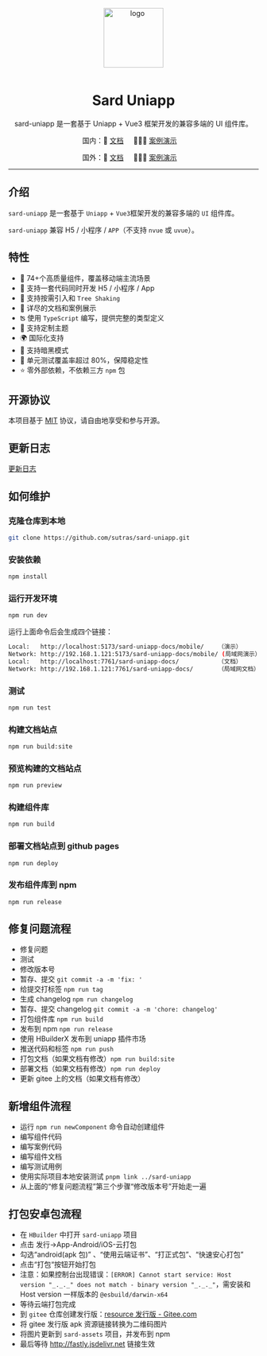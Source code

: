 <p align="center">
  <img alt="logo" src="https://fastly.jsdelivr.net/npm/@sard/assets/logo.svg" width="120" height="120" style="margin-bottom: 10px;">
</p>

<h1 align="center">Sard Uniapp</h1>

<p align="center">sard-uniapp 是一套基于 Uniapp + Vue3 框架开发的兼容多端的 UI 组件库。</p>

<p align="center">
  国内：📖 <a href="http://sard.wzt.zone/sard-uniapp-docs">文档</a>&nbsp;&nbsp;&nbsp;&nbsp;
  🧑🏻‍🏫 <a href="http://sard.wzt.zone/sard-uniapp-docs/mobile/">案例演示</a>&nbsp;&nbsp;&nbsp;&nbsp;
</p>
<p align="center">
  国外：📖 <a href="http://sutras.github.io/sard-uniapp-docs">文档</a>&nbsp;&nbsp;&nbsp;&nbsp;
  🧑🏻‍🏫 <a href="http://sutras.github.io/sard-uniapp-docs/mobile/">案例演示</a>&nbsp;&nbsp;&nbsp;&nbsp;
</p>

---

## 介绍

`sard-uniapp` 是一套基于 `Uniapp` + `Vue3`框架开发的兼容多端的 `UI` 组件库。

`sard-uniapp` 兼容 H5 / 小程序 / `APP`（不支持 `nvue` 或 `uvue`）。

## 特性

- 🧩 74+个高质量组件，覆盖移动端主流场景
- 💪 支持一套代码同时开发 H5 / 小程序 / App
- 🌿 支持按需引入和 `Tree Shaking`
- 📖 详尽的文档和案例展示
- ʦ 使用 `TypeScript` 编写，提供完整的类型定义
- 🌈 支持定制主题
- 🌍 国际化支持
- 🌙 支持暗黑模式
- 🧪 单元测试覆盖率超过 80%，保障稳定性
- ⭐️ 零外部依赖，不依赖三方 `npm` 包

## 开源协议

本项目基于 [MIT](https://zh.wikipedia.org/wiki/MIT%E8%A8%B1%E5%8F%AF%E8%AD%89) 协议，请自由地享受和参与开源。

## 更新日志

<a href="https://github.com/sutras/sard-uniapp/blob/main/CHANGELOG.md">更新日志</a>

## 如何维护

### 克隆仓库到本地

```bash
git clone https://github.com/sutras/sard-uniapp.git
```

### 安装依赖

```bash
npm install
```

### 运行开发环境

```bash
npm run dev
```

运行上面命令后会生成四个链接：

```bash
Local:   http://localhost:5173/sard-uniapp-docs/mobile/    （演示）
Network: http://192.168.1.121:5173/sard-uniapp-docs/mobile/ (局域网演示）
Local:   http://localhost:7761/sard-uniapp-docs/           （文档）
Network: http://192.168.1.121:7761/sard-uniapp-docs/       （局域网文档）
```

### 测试

```bash
npm run test
```

### 构建文档站点

```bash
npm run build:site
```

### 预览构建的文档站点

```bash
npm run preview
```

### 构建组件库

```bash
npm run build
```

### 部署文档站点到 github pages

```bash
npm run deploy
```

### 发布组件库到 npm

```bash
npm run release
```

## 修复问题流程

- 修复问题
- 测试
- 修改版本号
- 暂存、提交 `git commit -a -m 'fix: '`
- 给提交打标签 `npm run tag`
- 生成 changelog `npm run changelog`
- 暂存、提交 changelog `git commit -a -m 'chore: changelog'`
- 打包组件库 `npm run build`
- 发布到 npm `npm run release`
- 使用 HBuilderX 发布到 uniapp 插件市场
- 推送代码和标签 `npm run push`
- 打包文档（如果文档有修改）`npm run build:site`
- 部署文档（如果文档有修改）`npm run deploy`
- 更新 gitee 上的文档（如果文档有修改）

## 新增组件流程

- 运行 `npm run newComponent` 命令自动创建组件
- 编写组件代码
- 编写案例代码
- 编写组件文档
- 编写测试用例
- 使用实际项目本地安装测试 `pnpm link ../sard-uniapp`
- 从上面的“修复问题流程”第三个步骤“修改版本号”开始走一遍

## 打包安卓包流程

- 在 `HBuilder` 中打开 `sard-uniapp` 项目
- 点击 发行->App-Android/iOS-云打包
- 勾选“android(apk 包)” 、“使用云端证书”、“打正式包”、“快速安心打包”
- 点击“打包“按钮开始打包
- 注意：如果控制台出现错误：`[ERROR] Cannot start service: Host version "_._._" does not match - binary version "_._._"`，需安装和 Host version 一样版本的 `@esbuild/darwin-x64`
- 等待云端打包完成
- 到 `gitee` 仓库创建发行版：[resource 发行版 - Gitee.com](https://gitee.com/sutras/resource/releases/new)
- 将 gitee 发行版 apk 资源链接转换为二维码图片
- 将图片更新到 `sard-assets` 项目，并发布到 npm
- 最后等待 http://fastly.jsdelivr.net 链接生效
